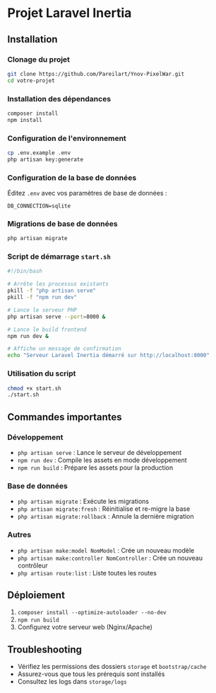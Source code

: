 # Projet Laravel Inertia

## Installation

### Clonage du projet
```bash
git clone https://github.com/Pareilart/Ynov-PixelWar.git
cd votre-projet
```

### Installation des dépendances
```bash
composer install
npm install
```

### Configuration de l'environnement
```bash
cp .env.example .env
php artisan key:generate
```

### Configuration de la base de données
Éditez `.env` avec vos paramètres de base de données :
```
DB_CONNECTION=sqlite
```

### Migrations de base de données
```bash
php artisan migrate
```

### Script de démarrage `start.sh`
```bash
#!/bin/bash

# Arrête les processus existants
pkill -f "php artisan serve"
pkill -f "npm run dev"

# Lance le serveur PHP
php artisan serve --port=8000 &

# Lance le build frontend
npm run dev &

# Affiche un message de confirmation
echo "Serveur Laravel Inertia démarré sur http://localhost:8000"
```

### Utilisation du script
```bash
chmod +x start.sh
./start.sh
```

## Commandes importantes

### Développement
- `php artisan serve` : Lance le serveur de développement
- `npm run dev` : Compile les assets en mode développement
- `npm run build` : Prépare les assets pour la production

### Base de données
- `php artisan migrate` : Exécute les migrations
- `php artisan migrate:fresh` : Réinitialise et re-migre la base
- `php artisan migrate:rollback` : Annule la dernière migration

### Autres
- `php artisan make:model NomModel` : Crée un nouveau modèle
- `php artisan make:controller NomController` : Crée un nouveau contrôleur
- `php artisan route:list` : Liste toutes les routes

## Déploiement
1. `composer install --optimize-autoloader --no-dev`
2. `npm run build`
3. Configurez votre serveur web (Nginx/Apache)

## Troubleshooting
- Vérifiez les permissions des dossiers `storage` et `bootstrap/cache`
- Assurez-vous que tous les prérequis sont installés
- Consultez les logs dans `storage/logs`